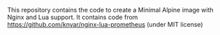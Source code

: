 This repository contains the code to create a Minimal Alpine image with Nginx and Lua support.
It contains code from https://github.com/knyar/nginx-lua-prometheus (under MIT license)
